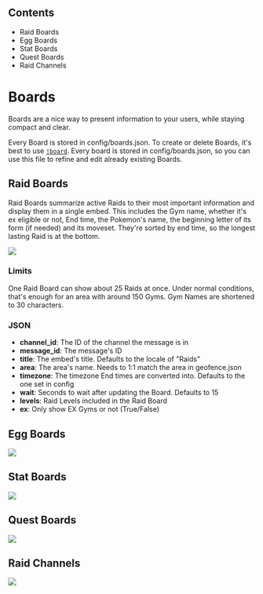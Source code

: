 ## Contents
- Raid Boards
- Egg Boards
- Stat Boards
- Quest Boards
- Raid Channels

# Boards
Boards are a nice way to present information to your users, while staying compact and clear.

Every Board is stored in config/boards.json. To create or delete Boards, it's best to use [`!board`](https://github.com/ccev/Discordopole/wiki/Admin-Commands#board). Every board is stored in config/boards.json, so you can use this file to refine and edit already existing Boards.

## Raid Boards
Raid Boards summarize active Raids to their most important information and display them in a single embed. This includes the Gym name, whether it's ex eligible or not, End time, the Pokemon's name, the beginning letter of its form (if needed) and its moveset. They're sorted by end time, so the longest lasting Raid is at the bottom.

![](https://media.discordapp.net/attachments/523253670700122144/693070348081561640/unknown.png)

### Limits
One Raid Board can show about 25 Raids at once. Under normal conditions, that's enough for an area with around 150 Gyms. Gym Names are shortened to 30 characters.

### JSON
- **channel_id**: The ID of the channel the message is in
- **message_id**: The message's ID
- **title**: The embed's title. Defaults to the locale of "Raids"
- **area**: The area's name. Needs to 1:1 match the area in geofence.json
- **timezone**: The timezone End times are converted into. Defaults to the one set in config
- **wait**: Seconds to wait after updating the Board. Defaults to 15
- **levels**: Raid Levels included in the Raid Board
- **ex**: Only show EX Gyms or not (True/False)

## Egg Boards
![](https://media.discordapp.net/attachments/523253670700122144/693072640432144414/unknown.png)

## Stat Boards
![](https://media.discordapp.net/attachments/523253670700122144/693073222639288420/unknown.png)

## Quest Boards
![](https://media.discordapp.net/attachments/523253670700122144/693076005182636032/unknown.png?width=668&height=677)

## Raid Channels
![](https://cdn.discordapp.com/attachments/523253670700122144/693077323909431326/unknown.png)